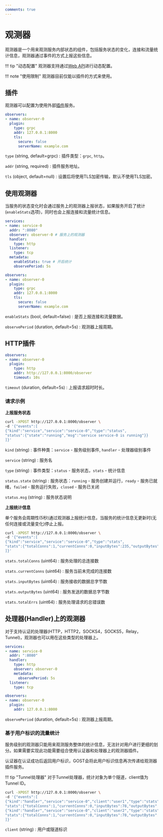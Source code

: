 ```yaml
---
comments: true
---
```


# 观测器

观测器是一个用来观测服务内部状态的组件，包括服务状态的变化，连接和流量统计信息，观测器通过事件的方式上报这些信息。

!!! tip "动态配置"
    观测器支持通过[Web API](../tutorials/api/overview.md)进行动态配置。

!!! note "使用限制"
    观测器目前仅能以插件的方式来使用。

## 插件

观测器可以配置为使用外部[插件](plugin.md)服务。

```yaml
observers:
- name: observer-0
  plugin:
    type: grpc
    addr: 127.0.0.1:8000
    tls: 
      secure: false
      serverName: example.com
```

`type` (string, default=grpc)
:    插件类型：`grpc`, `http`。

`addr` (string, required)
:    插件服务地址。

`tls` (object, default=null)
:    设置后将使用TLS加密传输，默认不使用TLS加密。

## 使用观测器

当服务的状态变化时会通过服务上的观测器上报状态，如果服务开启了统计(`enableStats`选项)，同时也会上报连接和流量统计信息。

```yaml hl_lines="4 10 11"
services:
- name: service-0
  addr: ":8080"
  observer: observer-0 # 服务上的观测器
  handler:
    type: http
  listener:
    type: tcp
  metadata:
    enableStats: true # 开启统计
    observePeriod: 5s

observers:
- name: observer-0
  plugin:
    type: grpc
    addr: 127.0.0.1:8000
    tls: 
      secure: false
      serverName: example.com
```

`enableStats` (bool, default=false)
:    是否上报连接和流量数据。

`observePeriod` (duration, default=5s)
:    观测器上报周期。

## HTTP插件

```yaml
observers:
- name: observer-0
  plugin:
    type: http
    addr: http://127.0.0.1:8000/observer
    timeout: 10s
```

`timeout` (duration, default=5s)
:   上报请求超时时长。 

### 请求示例

**上报服务状态**

```bash
curl -XPOST http://127.0.0.1:8000/observer \
-d '{"events":[
{"kind":"service","service":"service-0","type":"status", 
"status":{"state":"running","msg":"service service-0 is running"}} 
]}'
```

`kind` (string)
:    事件种类：`service` - 服务级别事件, `handler` - 处理器级别事件

`service` (string)
:    服务名

`type` (string)
:    事件类型：`status` - 服务状态，`stats` - 统计信息

`status.state` (string)
:    服务状态：`running` - 服务创建并运行，`ready` - 服务已就绪，`failed` - 服务运行失败，`closed` - 服务已关闭

`status.msg` (string)
:    服务状态说明

**上报统计信息**

单个服务会周期性(5秒)通过观测器上报统计信息，当服务的统计信息无更新时(无任何连接或流量变化)停止上报。

```bash
curl -XPOST http://127.0.0.1:8000/observer \
-d '{"events":[
{"kind":"service","service":"service-0","type":"stats", 
"stats":{"totalConns":1,"currentConns":0,"inputBytes":235,"outputBytes":632,"totalErrs":0}}
]}'
```

`stats.totalConns` (uint64)
:    服务处理的总连接数

`stats.currentConns` (uint64)
:    服务当前未完成的连接数

`stats.inputBytes` (uint64)
:    服务接收的数据总字节数

`stats.outputBytes` (uint64)
:    服务发送的数据总字节数

`stats.totalErrs` (uint64)
:    服务处理请求的总错误数


## 处理器(Handler)上的观测器

对于支持认证的处理器(HTTP，HTTP2，SOCKS4，SOCKS5，Relay，Tunnel)，观测器也可以用在这些类型的处理器上。

```yaml hl_lines="6 8"
services:
- name: service-0
  addr: ":8080"
  handler:
    type: http
    observer: observer-0
    metadata:
      observePeriod: 5s
  listener:
    type: tcp

observers:
- name: observer-0
  plugin:
    addr: 127.0.0.1:8000
```

`observePeriod` (duration, default=5s)
:    观测器上报周期。


### 基于用户标识的流量统计

服务级别的观测器只能用来观测服务整体的统计信息，无法针对用户进行更细的划分。如果需要实现此功能需要组合使用认证器和处理器上的观测器插件。
    
认证器在认证成功后返回用户标识，GOST会将此用户标识信息再次传递给观测器插件服务。

!!! tip "Tunnel处理器"
    对于Tunnel处理器，统计对象为单个隧道，client值为Tunnel ID。

```bash
curl -XPOST http://127.0.0.1:8000/observer \
-d '{"events":[
{"kind":"handler","service":"service-0","client":"user1","type":"stats",
"stats":{"totalConns":1,"currentConns":0,"inputBytes":78,"outputBytes":574,"totalErrs":0}},
{"kind":"handler","service":"service-0","client":"user2","type":"stats",
"stats":{"totalConns":1,"currentConns":0,"inputBytes":78,"outputBytes":574,"totalErrs":0}}
]}'
```

`client` (string)
:    用户或隧道标识